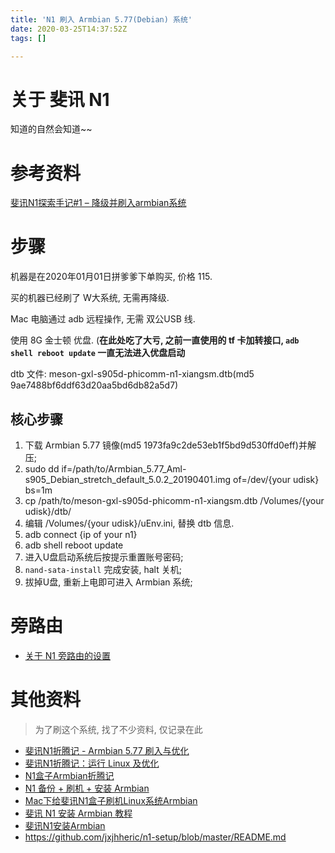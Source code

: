 ```yaml
---
title: 'N1 刷入 Armbian 5.77(Debian) 系统'
date: 2020-03-25T14:37:52Z
tags: []

---
```


# 关于 斐讯 N1
知道的自然会知道~~

# 参考资料
[斐讯N1探索手记#1 – 降级并刷入armbian系统](https://luotianyi.vc/1306.html)

# 步骤
机器是在2020年01月01日拼爹爹下单购买, 价格 115. 

买的机器已经刷了 W大系统, 无需再降级.

Mac 电脑通过 adb 远程操作, 无需 双公USB 线.

使用 8G 金士顿 优盘. (**在此处吃了大亏, 之前一直使用的 tf 卡加转接口, `adb shell reboot update` 一直无法进入优盘启动**

dtb 文件: meson-gxl-s905d-phicomm-n1-xiangsm.dtb(md5 9ae7488bf6ddf63d20aa5bd6db82a5d7)

## 核心步骤
1. 下载 Armbian 5.77 镜像(md5 1973fa9c2de53eb1f5bd9d530ffd0eff)并解压;
2. sudo dd if=/path/to/Armbian_5.77_Aml-s905_Debian_stretch_default_5.0.2_20190401.img of=/dev/{your udisk} bs=1m
3. cp /path/to/meson-gxl-s905d-phicomm-n1-xiangsm.dtb /Volumes/{your udisk}/dtb/
4. 编辑 /Volumes/{your udisk}/uEnv.ini, 替换 dtb 信息.
5. adb connect {ip of your n1}
6. adb shell reboot update
7. 进入U盘启动系统后按提示重置账号密码;
8. `nand-sata-install` 完成安装, halt 关机;
9. 拔掉U盘, 重新上电即可进入 Armbian 系统;

# 旁路由
- [关于 N1 旁路由的设置
](https://instar.me/archives/e806f8ac.html)

# 其他资料
> 为了刷这个系统, 找了不少资料, 仅记录在此
- [斐讯N1折腾记 - Armbian 5.77 刷入与优化](https://www.dragoncave.me/2019/07/armbian-on-n1.html)
- [斐讯N1折腾记：运行 Linux 及优化](https://www.mivm.cn/phicomm-n1-linux/)
- [N1盒子Armbian折腾记](https://segmentfault.com/a/1190000021386143)
- [N1 备份 + 刷机 + 安装 Armbian](https://leeyr.com/323.html)
- [Mac下给斐讯N1盒子刷机Linux系统Armbian](https://blog.newnius.com/burn-linux-os-armbian-to-phicomm-n1-under-mac.html)
- [斐讯 N1 安装 Armbian 教程](https://github.com/HouCoder/blog/blob/master/hacking/install-armbian-on-phicomm-n1/README.md)
- [斐讯N1安装Armbian](https://dotbbq.com/post/phicomm-n1-install-armbian/)
- https://github.com/jxjhheric/n1-setup/blob/master/README.md